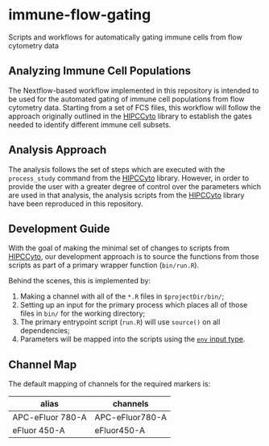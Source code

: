 # immune-flow-gating
Scripts and workflows for automatically gating immune cells from flow cytometry data

## Analyzing Immune Cell Populations

The Nextflow-based workflow implemented in this repository is intended
to be used for the automated gating of immune cell populations from
flow cytometry data.
Starting from a set of FCS files, this workflow will follow the approach
originally outlined in the [HIPCCyto](https://github.com/RGLab/HIPCCyto/)
library to establish the gates needed to identify different immune cell
subsets.

## Analysis Approach

The analysis follows the set of steps which are executed with the
`process_study` command from the [HIPCCyto](https://github.com/RGLab/HIPCCyto/)
library.
However, in order to provide the user with a greater degree of control
over the parameters which are used in that analysis, the analysis scripts
from the [HIPCCyto](https://github.com/RGLab/HIPCCyto/) library have been
reproduced in this repository.

## Development Guide

With the goal of making the minimal set of changes to scripts from
[HIPCCyto](https://github.com/RGLab/HIPCCyto/), our development approach
is to source the functions from those scripts as part of a primary wrapper
function (`bin/run.R`).

Behind the scenes, this is implemented by:

  1. Making a channel with all of the `*.R` files in `$projectDir/bin/`;
  2. Setting up an input for the primary process which places all of those files in `bin/` for the working directory;
  3. The primary entrypoint script (`run.R`) will use `source()` on all dependencies;
  4. Parameters will be mapped into the scripts using the [`env` input type](https://www.nextflow.io/docs/latest/process.html#input-type-env).

## Channel Map

The default mapping of channels for the required markers is:

| alias | channels |
| --- | --- |
| APC-eFluor 780-A | APC-eFluor780-A |
| eFluor 450-A | eFluor450-A |
